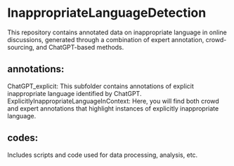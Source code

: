 # InappropriateLanguageDetection
This repository contains annotated data on inappropriate language in online discussions, generated through a combination of expert annotation, crowd-sourcing, and ChatGPT-based methods. <br>
## annotations: <br>
ChatGPT_explicit: This subfolder contains annotations of explicit inappropriate language identified by ChatGPT.<br>
ExplicitlyInappropriateLanguageInContext:  Here, you will find both crowd and expert annotations that highlight instances of explicitly inappropriate language. <br>
## codes: <br>
Includes scripts and code used for data processing, analysis, etc.
